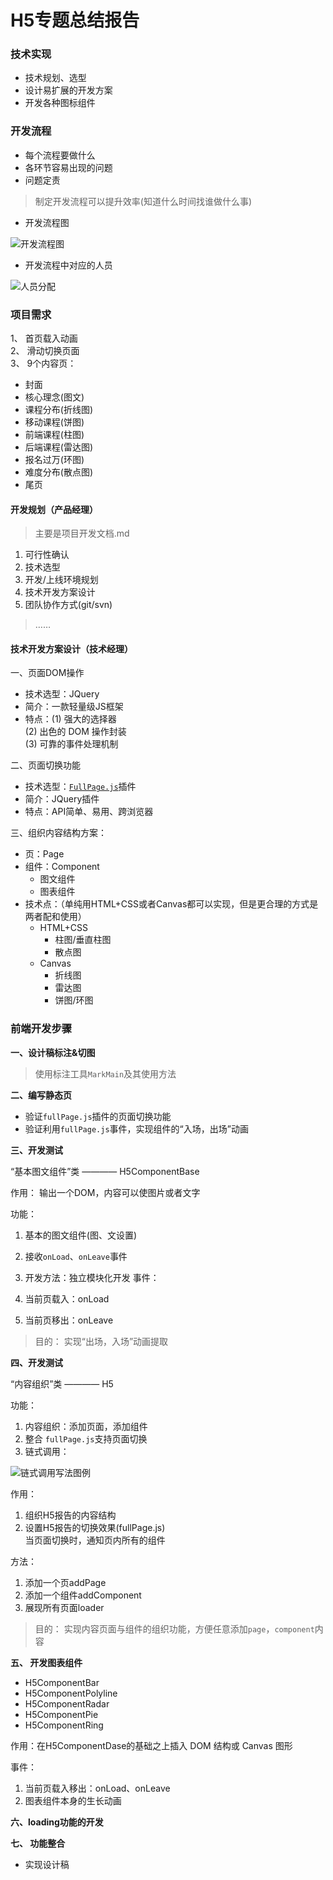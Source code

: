 
# H5专题总结报告

### 技术实现

* 技术规划、选型
* 设计易扩展的开发方案
* 开发各种图标组件

### 开发流程

* 每个流程要做什么
* 各环节容易出现的问题
* 问题定责

> 制定开发流程可以提升效率(知道什么时间找谁做什么事)

* 开发流程图

<img src="flow-chart.png" alt="开发流程图">

* 开发流程中对应的人员

<img src="personnel.png" alt="人员分配">

### 项目需求

1、 首页载入动画  
2、 滑动切换页面  
3、 9个内容页：

  - 封面
  - 核心理念(图文)
  - 课程分布(折线图)
  - 移动课程(饼图)
  - 前端课程(柱图)
  - 后端课程(雷达图)
  - 报名过万(环图)
  - 难度分布(散点图)
  - 尾页

####  开发规划（产品经理）

 > 主要是项目开发文档.md

 1. 可行性确认
 2. 技术选型
 3. 开发/上线环境规划
 4. 技术开发方案设计
 5. 团队协作方式(git/svn)

> ……

#### 技术开发方案设计（技术经理）

一、页面DOM操作 

* 技术选型：JQuery
* 简介：一款轻量级JS框架
* 特点：(1) 强大的选择器  
		(2) 出色的 DOM 操作封装  
		(3) 可靠的事件处理机制 

二、页面切换功能  

* 技术选型：[`FullPage.js`](http://www.uedsc.com/fullpage.html)插件  
* 简介：JQuery插件  
* 特点：API简单、易用、跨浏览器 

三、组织内容结构方案：

* 页：Page
* 组件：Component
  	- 图文组件 
  	- 图表组件
* 技术点：（单纯用HTML+CSS或者Canvas都可以实现，但是更合理的方式是两者配和使用）
	- HTML+CSS 
		- 柱图/垂直柱图 
		- 散点图
	- Canvas 
		- 折线图 
		- 雷达图 
		- 饼图/环图

### 前端开发步骤

__一、设计稿标注&切图__

> 使用标注工具`MarkMain`及其使用方法

__二、编写静态页__

* 验证`fullPage.js`插件的页面切换功能
* 验证利用`fullPage.js`事件，实现组件的“入场，出场”动画

__三、开发测试__

“基本图文组件”类 ———— H5ComponentBase

作用： 输出一个DOM，内容可以使图片或者文字

功能：

1. 基本的图文组件(图、文设置)
2. 接收`onLoad`、`onLeave`事件
3. 开发方法：独立模块化开发
事件：

1. 当前页载入：onLoad  
2. 当前页移出：onLeave  

> 目的： 实现“出场，入场”动画提取

__四、开发测试__

“内容组织”类 ———— H5

功能：

1. 内容组织：添加页面，添加组件
2. 整合 `fullPage.js`支持页面切换
3. 链式调用：

<img src="chained-call.png" alt="链式调用写法图例">

作用：

1. 组织H5报告的内容结构  
2. 设置H5报告的切换效果(fullPage.js)    
    当页面切换时，通知页内所有的组件  

方法：

1. 添加一个页addPage  
2. 添加一个组件addComponent  
3. 展现所有页面loader  

> 目的： 实现内容页面与组件的组织功能，方便任意添加`page`，`component`内容

__五、 开发图表组件__

* H5ComponentBar
* H5ComponentPolyline
* H5ComponentRadar
* H5ComponentPie
* H5ComponentRing

作用：在H5ComponentDase的基础之上插入 DOM 结构或 Canvas 图形  

事件：  

1. 当前页载入移出：onLoad、onLeave  
2. 图表组件本身的生长动画  

__六、loading功能的开发__

__七、 功能整合__

  * 实现设计稿



